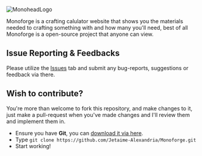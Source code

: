 ![MonoheadLogo](https://i.postimg.cc/WpSKVCPz/Monoforge.png)

Monoforge is a crafting calulator website that shows you the materials needed to crafting something with and how many you'll need, best of all Monoforge is a open-source project that anyone can view. 


## Issue Reporting & Feedbacks

Please utilize the [Issues](https://github.com/Jetaime-Alexandria/Monoforge/issues) tab and submit any bug-reports, suggestions or feedback via there.

## Wish to contribute?
You're more than welcome to fork this repository, and make changes to it, just make a pull-request when you've made changes and I'll review them and implement them in. 

- Ensure you have **Git**, you can [download it via here](https://git-scm.com/).
- Type `git clone https://github.com/Jetaime-Alexandria/Monoforge.git`
- Start working! 



